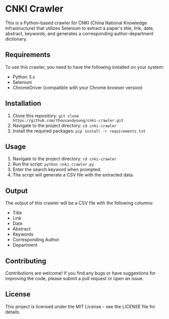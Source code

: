 # CNKI Crawler

This is a Python-based crawler for CNKI (China National Knowledge Infrastructure) that utilizes Selenium to extract a paper's title, link, date, abstract, keywords, and generates a corresponding author-department dictionary. 

## Requirements

To use this crawler, you need to have the following installed on your system:

- Python 3.x
- Selenium 
- ChromeDriver (compatible with your Chrome browser version)

## Installation

1. Clone this repository: `git clone https://github.com/thousandyoung/cnki-crawler.git`
2. Navigate to the project directory: `cd cnki-crawler`
3. Install the required packages: `pip install -r requirements.txt`

## Usage

1. Navigate to the project directory: `cd cnki-crawler`
2. Run the script: `python cnki_crawler.py`
3. Enter the search keyword when prompted.
4. The script will generate a CSV file with the extracted data.

## Output

The output of this crawler will be a CSV file with the following columns:

- Title
- Link
- Date
- Abstract
- Keywords
- Corresponding Author
- Department

## Contributing

Contributions are welcome! If you find any bugs or have suggestions for improving the code, please submit a pull request or open an issue.

## License

This project is licensed under the MIT License - see the LICENSE file for details.
